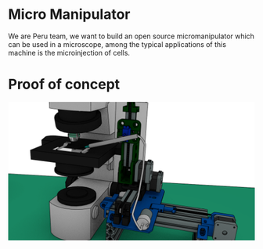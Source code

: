 # Micro Manipulator

We are Peru team, we want to build an open source micromanipulator which can be used in a microscope, among the typical applications of this machine is the microinjection of cells.



# Proof of concept

![alt text](https://raw.githubusercontent.com/FOSH-following-demand/Micro_Manipulator/master/documentation/First_Design.png)
